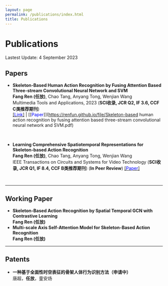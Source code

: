 ```yaml
---
layout: page
permalink: /publications/index.html
title: Publications
---
```


# Publications

Lastest Update: 4 September 2023&nbsp; 


## Papers

- **Skeleton-Based Human Action Recognition by Fusing Attention Based Three-stream Convolutional Neural Network and SVM**<br>
**Fang Ren (任放)**, Chao Tang, Anyang Tong, Wenjian Wang<br>
Multimedia Tools and Applications, 2023 (**SCI收录, JCR Q2, IF 3.6, CCF C类推荐期刊**)<br>
[[<font color='blue'>Link</font>]](https://link.springer.com/article/10.1007/s11042-023-15334-9) | [[<font color='blue'>Paper</font>]](https://renfun.github.io/file/Skeleton-based human action recognition by fusing attention based three-stream convolutional neural network and SVM.pdf)
<br>

- **Learning Comprehensive Spatiotemporal Representations for Skeleton-based Action Recognition**<br>
**Fang Ren (任放)**, Chao Tang, Anyang Tong, Wenjian Wang<br>
IEEE Transactions on Circuits and Systems for Video Technology (**SCI收录, JCR Q1, IF 8.4, CCF B类推荐期刊**) (**In Peer Review**)
[[<font color='blue'>Paper</font>]](https://renfun.github.io/file/Manuscript.pdf)
<br>

---

## Working Paper

- **Skeleton-Based Action Recognition by Spatial Temporal GCN with Contrastive Learning**<br>
**Fang Ren (任放)**<br>
- **Multi-scale Axis Self-Attention Model for Skeleton-Based Action Recognition**<br>
**Fang Ren (任放)**<br>

---

## Patents

- **一种基于全面性时空表征的骨架人体行为识别方法（申请中）**<br>
唐超，**任放**，童安炀<br>

<br>
